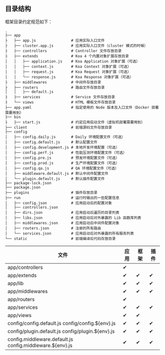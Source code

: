 ## 目录结构

框架目录约定规范如下：

```
.
├── app
├   ├── app.js                # 应用实际入口文件
├   ├── cluster.app.js        # 应用实际入口文件（cluster 模式的时候）
├   ├── controllers           # Controller 文件存放目录
├   ├── extends               # Koa 4 个内置对象扩展存放目录
│   │   ├── application.js    # Koa Application 对象扩展（可选）
│   │   ├── context.js        # Koa Context 对象扩展（可选）
│   │   ├── request.js        # Koa Request 对象扩展（可选）
│   │   └── response.js       # Koa Response 对象扩展（可选）
├   ├── middlewares           # 中间件存放目录
├   ├── routers               # 路由文件存放目录
│   │   ├── default.js
├   ├── services              # Service 文件存放目录
├   └── views                 # HTML 模板文件存放目录
├── app.yaml                  # 指定使用的 Node 版本及入口文件（Docker 部署需要用到）
├── bin
├   ├── start.js              # 约定应用启动文件（虚拟机部署需要用到）
├── client                    # 前端源码文件存放目录
├── config
│   ├── config.daily.js       # Daily 环境配置文件（可选）
│   ├── config.default.js     # 默认配置文件
│   ├── config.development.js # 本地开发环境配置（可选）
│   ├── config.perf.js        # 性能压测环境配置文件（可选）
│   ├── config.pre.js         # 预发环境配置文件（可选）
│   ├── config.prod.js        # 生产环境配置文件（可选）
│   ├── config.qa.js          # QA 环境配置文件（可选）
│   ├── middleware.default.js # 默认中间件配置文件
│   └── plugin.default.js     # 默认插件配置文件
├── package-lock.json
├── package.json
├── plugins                   # 插件存放目录
├── run                       # 运行时输出的一些配置信息
│   ├── config.json           # 应用启动后的配置对象
│   ├── controllers.json
│   ├── dirs.json             # 应用启动后遍历的目录列表
│   ├── libs.json             # 应用启动后对外暴露的 Lib 函数库列表
│   ├── middlewares.json      # 应用启动后中间件配置对象
│   ├── routers.json          # 注册的所有路由
│   └── services.json         # 应用启动后对外暴露的所有服务列表
└── static                    # 前端编译后代码存放目录
```

| 文件                                                      | 应用 | 框架 | 插件 |
| --------------------------------------------------------- | ---- | ---- | ---- |
| app/controllers                                           | ️✔   |      |      |
| app/extends                                               | ✔    | ✔    | ✔    |
| app/lib                                                   | ✔    | ✔    | ✔    |
| app/middlewares                                           | ✔    | ✔    | ✔    |
| app/routers                                               | ✔    |      |      |
| app/services                                              | ✔    | ✔    | ✔    |
| app/views                                                 | ✔    | ✔    |      |
| config/config.default.js config/config.\${env}.js         | ✔    | ✔    | ✔    |
| config/plugin.default.js config/plugin.\${env}.js         | ✔    | ✔    | ✔    |
| config.middleware.default.js config.middleware.\${env}.js | ✔    | ✔    | ✔    |

